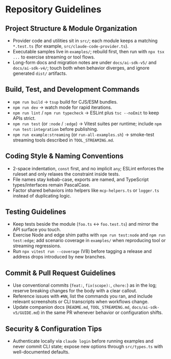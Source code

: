 # Repository Guidelines

## Project Structure & Module Organization
- Provider code and utilities sit in `src/`; each module keeps a matching `*.test.ts` (for example, `src/claude-code-provider.ts`).
- Executable samples live in `examples/`; rebuild first, then run with `npx tsx ...` to exercise streaming or tool flows.
- Long-form docs and migration notes are under `docs/ai-sdk-v5/` and `docs/ai-sdk-v4/`; touch both when behavior diverges, and ignore generated `dist/` artifacts.

## Build, Test, and Development Commands
- `npm run build` → `tsup` build for CJS/ESM bundles.
- `npm run dev` → watch mode for rapid iterations.
- `npm run lint` / `npm run typecheck` → ESLint plus `tsc --noEmit` to keep APIs strict.
- `npm run test` (or `:node` / `:edge`) → Vitest suites per runtime; include `npm run test:integration` before publishing.
- `npm run example:streaming` (or `run-all-examples.sh`) → smoke-test streaming tools described in `TOOL_STREAMING.md`.

## Coding Style & Naming Conventions
- 2-space indentation, `const` first, and no implicit `any`; ESLint enforces the ruleset and only relaxes the constraint inside tests.
- File names stay kebab-case, exports are named, and TypeScript types/interfaces remain PascalCase.
- Factor shared behaviors into helpers like `mcp-helpers.ts` or `logger.ts` instead of duplicating logic.

## Testing Guidelines
- Keep tests beside the module (`foo.ts` ↔ `foo.test.ts`) and mirror the API surface you touch.
- Exercise Node and edge shim paths with `npm run test:node` and `npm run test:edge`; add scenario coverage in `examples/` when reproducing tool or streaming regressions.
- Run `npx vitest run --coverage` (V8) before tagging a release and address drops introduced by new branches.

## Commit & Pull Request Guidelines
- Use conventional commits (`feat:`, `fix(scope):`, `chore:`) as in the log; reserve breaking changes for the body with a clear callout.
- Reference issues with `#NN`, list the commands you ran, and include relevant screenshots or CLI transcripts when workflows change.
- Update companion docs (`README.md`, `TOOL_STREAMING.md`, `docs/ai-sdk-v5/GUIDE.md`) in the same PR whenever behavior or configuration shifts.

## Security & Configuration Tips
- Authenticate locally via `claude login` before running examples and never commit CLI state; expose new options through `src/types.ts` with well-documented defaults.
